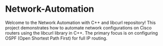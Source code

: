 # Network-Automation
Welcome to the Network Automation with C++ and libcurl repository! This project demonstrates how to automate network configurations on Cisco routers using the libcurl library in C++. The primary focus is on configuring OSPF (Open Shortest Path First) for full IP routing.
